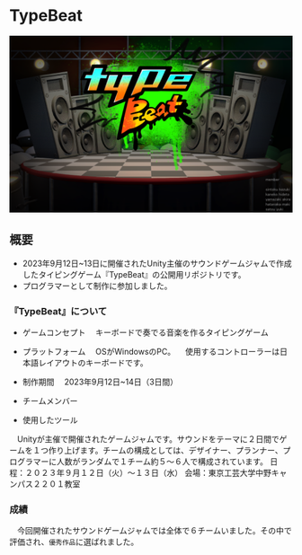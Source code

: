 # TypeBeat
![TitleImage](MarkDownMaterial/startpage01.png)

## 概要
- 2023年9月12日~13日に開催されたUnity主催のサウンドゲームジャムで作成したタイピングゲーム『TypeBeat』の公開用リポジトリです。
- プログラマーとして制作に参加しました。

### 『TypeBeat』について
- ゲームコンセプト
  　キーボードで奏でる音楽を作るタイピングゲーム

- プラットフォーム
  　OSがWindowsのPC。
  　使用するコントローラーは日本語レイアウトのキーボードです。
  
- 制作期間
  　2023年9月12日~14日（3日間）

- チームメンバー
  　
- 使用したツール


　Unityが主催で開催されたゲームジャムです。サウンドをテーマに２日間でゲームを１つ作り上げます。チームの構成としては、デザイナー、プランナー、プログラマーに人数がランダムで１チーム約５～６人で構成されています。
日程：２０２３年９月１２日（火）～１３日（水）
会場：東京工芸大学中野キャンパス２２０１教室

### 成績
　今回開催されたサウンドゲームジャムでは全体で６チームいました。その中で評価され、`優秀作品`に選ばれました。
